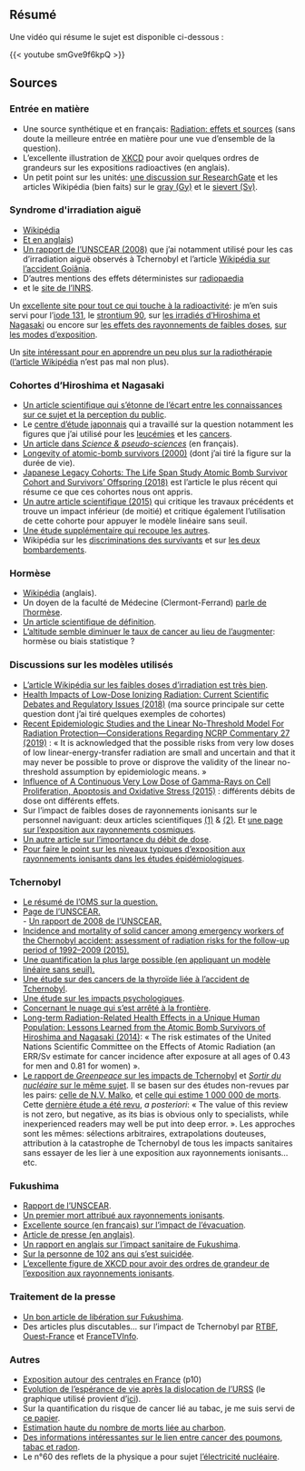 ## Résumé

Une vidéo qui résume le sujet est disponible ci-dessous :

{{< youtube smGve9f6kpQ >}}

## Sources 

### Entrée en matière

- Une source synthétique et en français: [Radiation: effets et sources](https://wedocs.unep.org/bitstream/handle/20.500.11822/7790/-Radiation_Effects_and_sources-2016Radiation_-_Effects_and_Sources_FR.pdg.pdf.pdf?sequence=5&isAllowed=y) (sans doute la meilleure entrée en matière pour une vue d’ensemble de la question).
- L’excellente illustration de [XKCD](https://xkcd.com/radiation/) pour avoir quelques ordres de grandeurs sur les expositions radioactives (en anglais).
- Un petit point sur les unités: [une discussion sur ResearchGate](https://www.researchgate.net/post/What_is_the_difference_between_Sievert_and_Gray_A_practical_question_concerning_the_SI_units_for_ionizing_radiation) et les articles Wikipédia (bien faits) sur le [gray (Gy)](https://fr.wikipedia.org/wiki/Gray_(unit%C3%A9)) et le [sievert (Sv)](https://fr.wikipedia.org/wiki/Sievert).

### Syndrome d'irradiation aiguë

- [Wikipédia](https://fr.wikipedia.org/wiki/Syndrome_d%27irradiation_aigu%C3%AB)
- [Et en anglais](https://en.wikipedia.org/wiki/Acute_radiation_syndrome))
- [Un rapport de l’UNSCEAR (2008)](https://www.unscear.org/docs/reports/2008/11-80076_Report_2008_Annex_D.pdf) que j’ai notamment utilisé pour les cas d’irradiation aiguë observés à Tchernobyl et l’article [Wikipédia sur l’accident Goiânia](https://fr.wikipedia.org/wiki/Accident_nucl%C3%A9aire_de_Goi%C3%A2nia). 
- D’autres mentions des effets déterministes sur [radiopaedia](https://radiopaedia.org/articles/deterministic-effects) 
- et le [site de l’INRS](http://www.inrs.fr/risques/rayonnements-ionisants/effets-sur-la-sante.html).

Un [excellente site pour tout ce qui touche à la radioactivité](http://www.laradioactivite.com/): je m’en suis servi pour l’[iode 131](http://www.laradioactivite.com/site/pages/liode131.htm), le [strontium 90](http://www.laradioactivite.com/site/pages/Strontium_90.htm), sur [les irradiés d’Hiroshima et Nagasaki](http://www.laradioactivite.com/site/pages/Irradies_Hiroshima_Nagasaki.htm) ou encore sur [les effets des rayonnements de faibles doses](http://www.laradioactivite.com/site/pages/Effets_Rayonnements_Ionisants.htm), [sur les modes d’exposition](http://www.laradioactivite.com/site/pages/Modes_expositions_rayonnements_ionisants.htm).

Un [site intéressant pour en apprendre un peu plus sur la radiothérapie](https://www.e-cancer.fr/Patients-et-proches/Les-cancers/Cancer-du-sein/Radiotherapie/Radiotherapie-externe) ([l’article Wikipédia](https://fr.wikipedia.org/wiki/Radioth%C3%A9rapie) n’est pas mal non plus).

### Cohortes d’Hiroshima et Nagasaki

- [Un article scientifique qui s’étonne de l’écart entre les connaissances sur ce sujet et la perception du public](https://www.ncbi.nlm.nih.gov/pmc/articles/PMC4981260/).
- Le [centre d’étude japonnais](https://www.rerf.or.jp/en/) qui a travaillé sur la question notamment les figures que j’ai utilisé pour les [leucémies](https://www.rerf.or.jp/en/programs/roadmap_e/health_effects-en/late-en/leukemia/) et les [cancers](https://www.rerf.or.jp/en/programs/roadmap_e/health_effects-en/late-en/cancrisk/).
- [Un article dans _Science & pseudo-sciences_](https://www.pseudo-sciences.org/spip.php?article2626#1) (en français).
- [Longevity of atomic-bomb survivors (2000)](http://sci-hub.tw/https://www.thelancet.com/journals/lancet/article/PIIS0140-6736(00)02506-X/fulltext) (dont j’ai tiré la figure sur la durée de vie).
- [Japanese Legacy Cohorts: The Life Span Study Atomic Bomb Survivor Cohort and Survivors’ Offspring (2018)](https://www.ncbi.nlm.nih.gov/pmc/articles/PMC5865006/) est l’article le plus récent qui résume ce que ces cohortes nous ont appris.
- [Un autre article scientifique (2015)](https://www.ncbi.nlm.nih.gov/pmc/articles/PMC4674181/) qui critique les travaux précédents et trouve un impact inférieur (de moitié) et critique également l’utilisation de cette cohorte pour appuyer le modèle linéaire sans seuil.
- [Une étude supplémentaire qui recoupe les autres](https://www.maturitas.org/article/S0378-5122(12)00096-5/fulltext).
- Wikipédia sur les [discriminations des survivants](https://fr.wikipedia.org/wiki/Hibakusha#Discrimination) et sur [les deux bombardements](https://fr.wikipedia.org/wiki/Bombardements_atomiques_d%27Hiroshima_et_de_Nagasaki).

### Hormèse

- [Wikipédia](https://en.wikipedia.org/wiki/Radiation_hormesis) (anglais).
- Un doyen de la faculté de Médecine (Clermont-Ferrand) [parle de l’hormèse](http://radioprotection.a.r.f.unblog.fr/files/2010/09/hormesis.pdf).
- [Un article scientifique de définition](https://www.ncbi.nlm.nih.gov/pmc/articles/PMC2248601/).
- [L’altitude semble diminuer le taux de cancer au lieu de l’augmenter](https://www.ncbi.nlm.nih.gov/pmc/articles/PMC3299527/): hormèse ou biais statistique ?

### Discussions sur les modèles utilisés

- [L’article Wikipédia sur les faibles doses d’irradiation est très bien](https://fr.wikipedia.org/wiki/Faibles_doses_d%27irradiation).
- [Health Impacts of Low-Dose Ionizing Radiation: Current Scientific Debates and Regulatory Issues (2018)](https://www.ncbi.nlm.nih.gov/pmc/articles/PMC6149023/) (ma source principale sur cette question dont j’ai tiré quelques exemples de cohortes)
- [Recent Epidemiologic Studies and the Linear No-Threshold Model For Radiation Protection—Considerations Regarding NCRP Commentary 27 (2019)](https://journals.lww.com/health-physics/Abstract/2019/02000/Recent_Epidemiologic_Studies_and_the_Linear.23.aspx) : « It is acknowledged that the possible risks from very low doses of low linear-energy-transfer radiation are small and uncertain and that it may never be possible to prove or disprove the validity of the linear no-threshold assumption by epidemiologic means. »
- [Influence of A Continuous Very Low Dose of Gamma-Rays on Cell Proliferation, Apoptosis and Oxidative Stress (2015)](https://www.ncbi.nlm.nih.gov/pmc/articles/PMC4679219/) : différents débits de dose ont différents effets.
- Sur l’impact de faibles doses de rayonnements ionisants sur le personnel naviguant: deux articles scientifiques [(1)](https://ehjournal.biomedcentral.com/articles/10.1186/s12940-017-0295-4) & [(2)](https://bmcpublichealth.biomedcentral.com/articles/10.1186/s12889-018-5221-3). Et [une page sur l’exposition aux rayonnements cosmiques](https://www.sievert-system.org/).
- [Un autre article sur l’importance du débit de dose](https://www.ncbi.nlm.nih.gov/pmc/articles/PMC4975094/).
- [Pour faire le point sur les niveaux typiques d’exposition aux rayonnements ionisants dans les études épidémiologiques](https://academic.oup.com/jrr/article/59/suppl_2/ii1/4844965).

### Tchernobyl

- [Le résumé de l’OMS sur la question.](https://www.who.int/ionizing_radiation/chernobyl/backgrounder/en/)
- [Page de l’UNSCEAR.  
](https://www.unscear.org/unscear/fr/chernobyl.html)- [Un rapport de 2008 de l’UNSCEAR.](https://www.unscear.org/docs/reports/2008/11-80076_Report_2008_Annex_D.pdf)
- [Incidence and mortality of solid cancer among emergency workers of the Chernobyl accident: assessment of radiation risks for the follow-up period of 1992–2009 (2015).](http://sci-hub.tw/https://link.springer.com/article/10.1007/s00411-014-0572-3)
- [Une quantification la plus large possible (en appliquant un modèle linéaire sans seuil).](https://onlinelibrary.wiley.com/doi/pdf/10.1002/ijc.22037)
- [Une étude sur des cancers de la thyroïde liée à l’accident de Tchernobyl](http://sci-hub.tw/https://iopscience.iop.org/article/10.1088/0952-4746/26/1/003/meta).
- [Une étude sur les impacts psychologiques](https://www.sciencedirect.com/science/article/abs/pii/S0936655511005334).
- [Concernant le nuage qui s’est arrêté à la frontière](https://www.pseudo-sciences.org/Nuage-de-Tchernobyl-rappel-des-faits).
- [Long-term Radiation-Related Health Effects in a Unique Human Population: Lessons Learned from the Atomic Bomb Survivors of Hiroshima and Nagasaki (2014)](https://www.ncbi.nlm.nih.gov/pmc/articles/PMC3907953/):
« The risk estimates of the United Nations Scientific Committee on the Effects of Atomic Radiation (an ERR/Sv estimate for cancer incidence after exposure at all ages of 0.43 for men and 0.81 for women) ».
- [Le rapport de _Greenpeace_ sur les impacts de Tchernobyl](http://www.greenpeace.org/archive-international/Global/international/publications/nuclear/2016/Nuclear_Scars.pdf) et [_Sortir du nucléaire_ sur le même sujet](https://www.sortirdunucleaire.org/Tchernobyl-un-million-de-morts). Il se basen sur des études non-revues par les pairs: [celle de N.V. Malko](http://www.physiciansofchernobyl.org.ua/eng/Docs/Malko.pdf), et [celle qui estime 1 000 000 de morts](https://web.archive.org/web/20110419144513/http://www.strahlentelex.de/Yablokov%20Chernobyl%20book.pdf). Cette [dernière étude a été revu](https://atomicinsights.com/devastating-review-of-yablokovs-chernobyl-consequences-of-the-catastrophe-for-people-and-the-environment/), _a posteriori_: « The value of this review is not zero, but negative, as its bias is obvious only to specialists, while inexperienced readers may well be put into deep error. ». Les approches sont les mêmes: sélections arbitraires, extrapolations douteuses, attribution à la catastrophe de Tchernobyl de tous les impacts sanitaires sans essayer de les lier à une exposition aux rayonnements ionisants… etc.

### Fukushima

- [Rapport de l’UNSCEAR](https://www.unscear.org/docs/publications/2016/UNSCEAR_WP_2016.pdf).
- [Un premier mort attribué aux rayonnements ionisants](http://time.com/5388178/japan-first-fukushima-radiation-death/).
- [Excellente source (en français) sur l’impact de l’évacuation](http://geoconfluences.ens-lyon.fr/actualites/eclairage/fukushuma-iitate-impossible-retour).
- [Article de presse (en anglais)](https://www.nbcnews.com/news/world/fukushima-evacuation-has-killed-more-earthquake-tsunami-survey-says-flna8C11120007).
- [Un rapport en anglais sur l’impact sanitaire de Fukushima](https://www.greencross.ch/wp-content/uploads/uploads/media/2015_fukushima_report.pdf).
- [Sur la personne de 102 ans qui s’est suicidée](https://www.straitstimes.com/asia/east-asia/fukushima-operator-told-to-compensate-for-suicide-of-102-year-old-ordered-to-evacuate).
- [L’excellente figure de XKCD pour avoir des ordres de grandeur de l’exposition aux rayonnements ionisants](https://upload.wikimedia.org/wikipedia/commons/2/20/Radiation_Dose_Chart_by_Xkcd.png).

### Traitement de la presse

- [Un bon article de libération sur Fukushima](https://www.liberation.fr/amphtml/checknews/2019/04/20/est-il-vrai-que-l-accident-nucleaire-de-fukushima-n-a-cause-aucun-mort_1720075).
- Des articles plus discutables… sur l’impact de Tchernobyl par [RTBF](https://www.rtbf.be/info/dossier/30-ans-Tchernobyl/detail_la-controverse-sur-le-bilan-humain-de-l-accident-de-tchernobyl?id=9279305), [Ouest-France](https://www.ouest-france.fr/environnement/nucleaire/tchernobyl-des-chiffres-effrayants-trente-ans-apres-4187403) et [FranceTVInfo](https://www.francetvinfo.fr/monde/russie/tchernobyl-trente-ans-apres-un-bilan-encore-incertain_3062535.html).

### Autres

- [Exposition autour des centrales en France](https://pngmdr.debatpublic.fr/approfondir/la-bibliotheque-du-debat/approfondir-ses-connaissances/viewdocument) (p10)
- [Evolution de l’espérance de vie après la dislocation de l’URSS](https://doc-research.org/2018/06/mortality-life-expectancy-post-communist/) (le graphique utilisé provient d’[ici](http://www.unz.com/akarlin/putin-raised-the-retirement-age-and-thats-a-good-thing/)).
- Sur la quantification du risque de cancer lié au tabac, je me suis servi de [ce papier](https://www.ncbi.nlm.nih.gov/pmc/articles/PMC3405232/).
- [Estimation haute du nombre de morts liée au charbon](https://endcoal.org/health/).
- [Des informations intéressantes sur le lien entre cancer des poumons, tabac et radon](https://radiationeffects.org/radon-lung-cancer-and-the-lnt-model/).
- Le n°60 des reflets de la physique a pour sujet [l’électricité nucléaire](https://www.refletsdelaphysique.fr/articles/refdp/pdf/2018/05/refdp2018-60.pdf).
